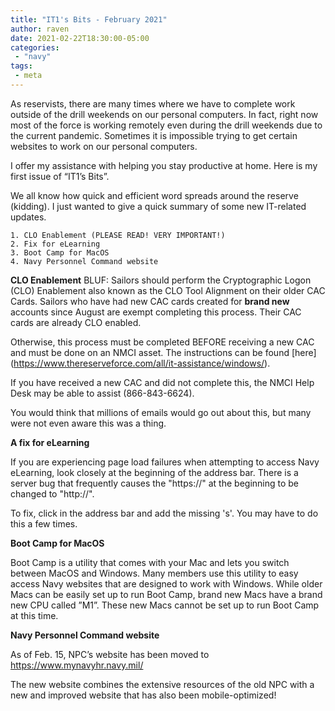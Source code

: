 ```yaml
---
title: "IT1's Bits - February 2021"
author: raven
date: 2021-02-22T18:30:00-05:00
categories:
 - "navy"
tags:
 - meta 
---
```


As reservists, there are many times where we have to complete work outside of the drill weekends on our personal computers. In fact, right now most of the force is working remotely even during the drill weekends due to the current pandemic. Sometimes it is impossible trying to get certain websites to work on our personal computers.

I offer my assistance with helping you stay productive at home. Here is my first issue of “IT1’s Bits”.

<!--more-->

We all know how quick and efficient word spreads around the reserve (kidding). I just wanted to give a quick summary of some new IT-related updates. 

	1. CLO Enablement (PLEASE READ! VERY IMPORTANT!)
	2. Fix for eLearning
	3. Boot Camp for MacOS
	4. Navy Personnel Command website

**CLO Enablement**
BLUF: Sailors should perform the Cryptographic Logon (CLO) Enablement also known as the CLO Tool Alignment on their older CAC Cards. Sailors who have had new CAC cards created for **brand new** accounts since August are exempt completing this process. Their CAC cards are already CLO enabled.

Otherwise, this process must be completed BEFORE receiving a new CAC and must be done on an NMCI asset. The instructions can be found [here] (https://www.thereserveforce.com/all/it-assistance/windows/).

If you have received a new CAC and did not complete this, the NMCI Help Desk may be able to assist (866-843-6624).

You would think that millions of emails would go out about this, but many were not even aware this was a thing.

**A fix for eLearning**

If you are experiencing page load failures when attempting to access Navy eLearning, look closely at the beginning of the address bar. There is a server bug that frequently causes the "https://" at the beginning to be changed to "http://". 

To fix, click in the address bar and add the missing 's'. You may have to do this a few times.


**Boot Camp for MacOS**

Boot Camp is a utility that comes with your Mac and lets you switch between MacOS and Windows. Many members use this utility to easy access Navy websites that are designed to work with Windows. While older Macs can be easily set up to run Boot Camp, brand new Macs have a brand new CPU called ”M1”. These new Macs cannot be set up to run Boot Camp at this time.

**Navy Personnel Command website**

As of Feb. 15, NPC’s website has been moved to https://www.mynavyhr.navy.mil/

The new website combines the extensive resources of the old NPC with a new and improved website that has also been mobile-optimized!

